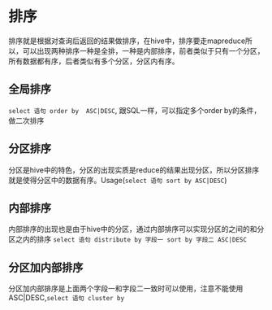 # 排序

排序就是根据对查询后返回的结果做排序，在hive中，排序要走mapreduce所以，可以出现两种排序一种是全排，一种是内部排序，前者类似于只有一个分区，所有数据都有序，后者类似有多个分区，分区内有序。

## 全局排序

`select 语句 order by  ASC|DESC`, 跟SQL一样，可以指定多个order by的条件，做二次排序

## 分区排序

分区是hive中的特色，分区的出现实质是reduce的结果出现分区，所以分区排序就是使得分区中的数据有序。Usage(`select 语句 sort by ASC|DESC`)

## 内部排序

内部排序的出现也是由于hive中的分区，通过内部排序可以实现分区的之间的和分区之内的排序 `select 语句 distribute by 字段一 sort by 字段二 ASC|DESC`

## 分区加内部排序

分区加内部排序是上面两个字段一和字段二一致时可以使用，注意不能使用ASC|DESC,`select 语句 cluster by`
